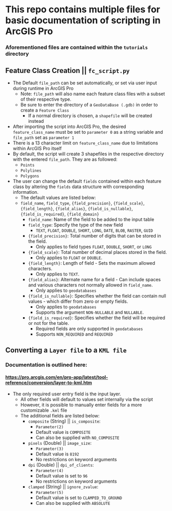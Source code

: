 # This repo contains multiple files for basic documentation of scripting in ArcGIS Pro

### Aforementioned files are contained within the `tutorials` directory

## Feature Class Creation || `fc_script.py`
* The Default `file_path` can be set automatically, or set via user input during runtime in ArcGIS Pro
  * Note: `file_path` will also name each feature class files with a subset of their respective type.
  * Be sure to enter the directory of a `GeoDataBase (.gdb)` in order to create a `Feature Class`
    * If a normal directory is chosen, a `shapefile` will be created instead
* After importing the script into ArcGIS Pro, the desired `feature_class_name` must be set to `parameter 0` as a string variable and `file_path` set as `parameter 1`
* There is a 13 character limit on `feature_class_name` due to limitations within ArcGIS Pro itself
* By default, the script will create 3 shapefiles in the respective directory with the entered `file_path`. They are as followed:
  * `Points`
  * `Polylines`
  * `Polygons`
* The user can change the default `fields` contained within each feature class by altering the `fields` data structure with corresponding information.
  * The default values are listed below:
  * `field_name`, `field_type`, `{field_precision}`, `{field_scale}`, `{field_length}`, `{field_alias}`, `{field_is_nullable}`, `{field_is_required}`, `{field_domain}`
    * `field_name`: Name of the field to be added to the input table
    * `field_type`: Specify the type of the new field
      * `TEXT`, `FLOAT`, `DOUBLE`, `SHORT`, `LONG`, `DATE`, `BLOB`, `RASTER`, `GUID`
    * `{field_precision}`: Total number of digits that can be stored in the field. 
      * Only applies to field types `FLOAT`, `DOUBLE`, `SHORT`, or `LONG`
    * `{field_scale}`: Total number of decimal places stored in the field.
      * Only applies to `FLOAT` or `DOUBLE`.
    * `{field_length}`: Length of field - Sets the maximum allowed characters.
      * Only applies to `TEXT`.
    * `{field_alias}`: Alternate name for a field - Can include spaces and various characters not normally allowed in `field_name`.
      * Only applies to `geodatabases`
    * `{field_is_nullable}`: Specifies whether the field can contain null values - which differ from zero or empty fields.
      * Only applies to `geodatabases`
      * Supports the argument `NON-NULLABLE` and `NULLABLE`.
    * `{field_is_required}`: Specifies whether the field will be required or not for the table.
      * Required fields are only supported in `geodatabases`
      * Supports `NON_REQUIRED` and `REQUIRED`
    
    
## Converting a `Layer file` to a `KML file`
### Documentation is outlined here:
#### https://pro.arcgis.com/en/pro-app/latest/tool-reference/conversion/layer-to-kml.htm

* The only required user entry field is the input layer.
  * All other fields will default to values set internally via the script
  * However, it is possible to manually enter fields for a more customizable `.kml` file
  * The additional fields are listed below:
    * `composite` (String) || `is_composite`:
      * `Parameter(2)`
      * Default value is `COMPOSITE`
      * Can also be supplied with `NO_COMPOSITE`
    * `pixels` (Double) || `image_size`:
      * `Parameter(3)`
      * Default value is `8192`
      * No restrictions on keyword arguments
    * `dpi` (Double) || `dpi_of_clients`:
      * `Parameter(4)`
      * Default value is set to `96`
      * No restrictions on keyword arguments
    * `clamped` (String) || `ignore_zvalue`:
      * `Parameter(5)`
      * Default value is set to `CLAMPED_TO_GROUND`
      * Can also be supplied with `ABSOLUTE`